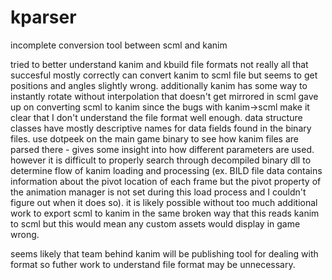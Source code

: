 # kparser
incomplete conversion tool between scml and kanim

tried to better understand kanim and kbuild file formats
not really all that succesful
mostly correctly can convert kanim to scml file but seems to get positions and angles slightly wrong.
additionally kanim has some way to instantly rotate without interpolation that doesn't get mirrored in scml
gave up on converting scml to kanim since the bugs with kanim->scml make it clear that I don't understand the file format well enough.
data structure classes have mostly descriptive names for data fields found in the binary files.
use dotpeek on the main game binary to see how kanim files are parsed there - gives some insight into how different parameters are used.
however it is difficult to properly search through decompiled binary dll to determine flow of kanim loading and processing (ex.
BILD file data contains information about the pivot location of each frame but the pivot property of the animation manager is not set
during this load process and I couldn't figure out when it does so).
it is likely possible without too much additional work to export scml to kanim in the same broken way that this reads kanim to scml but
this would mean any custom assets would display in game wrong.

seems likely that team behind kanim will be publishing tool for dealing with format so futher work to understand file format may be unnecessary.
